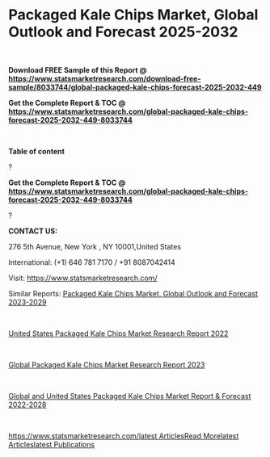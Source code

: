 <h1>Packaged Kale Chips Market, Global Outlook and Forecast 2025-2032</h1><br/><p><strong>Download FREE Sample of this Report @ <a href="https://www.statsmarketresearch.com/download-free-sample/8033744/global-packaged-kale-chips-forecast-2025-2032-449">https://www.statsmarketresearch.com/download-free-sample/8033744/global-packaged-kale-chips-forecast-2025-2032-449</a></strong></p>
 
 
 
 <div><b>Get the Complete Report & TOC @ <a href="https://www.statsmarketresearch.com/global-packaged-kale-chips-forecast-2025-2032-449-8033744">https://www.statsmarketresearch.com/global-packaged-kale-chips-forecast-2025-2032-449-8033744</a></b></div>
 
 
 
 <p><br />
 
 <b>Table of content</b></p>
 
 
 
 <p>? </p>
 
 
 
 <div><b>Get the Complete Report & TOC @ <a href="https://www.statsmarketresearch.com/global-packaged-kale-chips-forecast-2025-2032-449-8033744">https://www.statsmarketresearch.com/global-packaged-kale-chips-forecast-2025-2032-449-8033744</a></b></div>
 
 
 
 <p>? </p>
 
 
 
 <p><b>CONTACT US:</b><br />
 
 276 5th Avenue, New York , NY 10001,United States<br />
 
 International: (+1) 646 781 7170 / +91 8087042414<br />
 
 Visit: <a href="https://www.statsmarketresearch.com/">https://www.statsmarketresearch.com/</a><br />
 
 Similar Reports: <a href="https://www.statsmarketresearch.com/global-packaged-kale-chips-forecast-2025-2032-449-8033744">Packaged Kale Chips Market, Global Outlook and Forecast 2023-2029</a><br />
 
 <br />
 
 <a href="https://www.statsmarketresearch.com/global-packaged-kale-chips-forecast-2025-2032-449-8033744">United States Packaged Kale Chips Market Research Report 2022</a><br />
 
 <br />
 
 <a href="https://www.statsmarketresearch.com/global-packaged-kale-chips-forecast-2025-2032-449-8033744">Global Packaged Kale Chips Market Research Report 2023</a><br />
 
 <br />
 
 <a href="https://www.statsmarketresearch.com/global-packaged-kale-chips-forecast-2025-2032-449-8033744">Global and United States Packaged Kale Chips Market Report & Forecast 2022-2028</a><br />
 
 <br />
 
 <a href="https://gyeongbokgung.com">https://www.statsmarketresearch.com/</a><a href="https://hallyeomaritime.com">latest Articles</a><a href="https://jingwansa.com">Read More</a><a href="https://nguoiviet.jp/">latest Articles</a><a href="https://www.intelmarketresearch.com/">latest Publications</a></p>